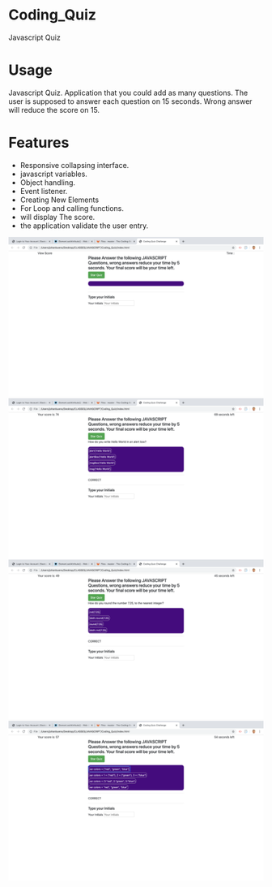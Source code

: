 # Coding_Quiz
Javascript Quiz

# Usage
Javascript Quiz. Application that you could add as many questions. The user is supposed to answer each question on 15 seconds. Wrong answer will reduce the score on 15.

# Features
* Responsive collapsing interface.
* javascript variables.
* Object handling.
* Event listener.
* Creating New Elements 
* For Loop and calling functions.
* will display The score.
* the application validate the user entry.

<img src="./assets/images/Screen Shot 2019-11-11 at 10.16.18 PM.png">
<img src="./assets/images/Screen Shot 2019-11-11 at 10.16.27 PM.png">
<img src="./assets/images/Screen Shot 2019-11-11 at 10.16.36 PM.png">
<img src="./assets/images/Screen Shot 2019-11-11 at 10.16.55 PM.png">
